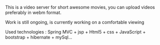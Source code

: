 This is a video server for short awesome movies, you can upload videos preferably in webm format.

Work is still ongoing, is currently working on a comfortable viewing

Used technologies : Spring MVC + jsp + Html5 + css + JavaScript + bootstrap + hibernate + mySql...
